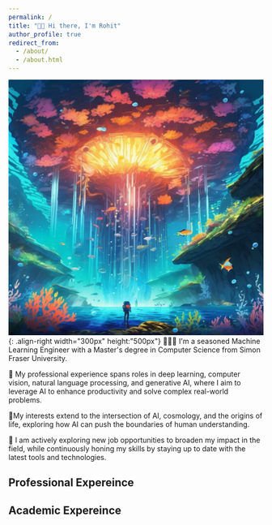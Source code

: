 ```yaml
---
permalink: /
title: "👋🏻 Hi there, I'm Rohit"
author_profile: true
redirect_from: 
  - /about/
  - /about.html
---
```




![](../images/life.png){: .align-right width="300px" height:"500px"}
👨🏻‍💻 I'm a seasoned Machine Learning Engineer with a Master's degree in Computer Science from Simon Fraser University. 

🤖 My professional experience spans roles in deep learning, computer vision, natural language processing, and generative AI, where I aim to leverage AI to enhance productivity and solve complex real-world problems.

🧬My interests extend to the intersection of AI, cosmology, and the origins of life, exploring how AI can push the boundaries of human understanding.

💼 I am actively exploring new job opportunities to broaden my impact in the field, while continuously honing my skills by staying up to date with the latest tools and technologies.

## Professional Expereince


## Academic Expereince

